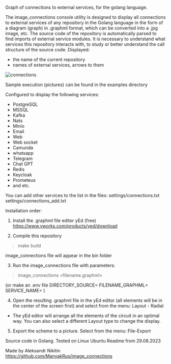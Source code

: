 Graph of connections to external services, for the golang language.

The image_connections console utility is designed to display all connections to external services of any repository in the Golang language
in the form of a diagram (graph) in .graphml format, which can be converted into a .jpg image, etc.
The source code of the repository is automatically parsed to find imports of external service modules.
It is necessary to understand what services this repository interacts with,
to study or better understand the call structure of the source code.
Displayed:
- the name of the current repository
- names of external services, arrows to them

![connections](https://github.com/ManyakRus/image_connections/assets/30662875/1126e873-ddf6-4b3a-ae48-6a8974f6c257)


Sample execution (pictures) can be found in the examples directory

Configured to display the following services:
- PostgreSQL
- MSSQL
- Kafka
- Nats
- Minio
- Email
- Web
- Web socket
- Camunda
- whatsapp
- Telegram
- Chat GPT
- Redis
- Keycloak
- Prometeus
- and etc.

You can add other services to the list in the files:
settings/connections.txt
settings/connections_add.txt

Installation order:
1. Install the .graphml file editor yEd (free)
https://www.yworks.com/products/yed/download

2. Compile this repository
>make build
>
image_connections file will appear in the bin folder

3. Run the image_connections file with parameters:
>image_connections <your repository main.go file directory> <filename.graphml> <your repository name>
>
(or make an .env file
DIRECTORY_SOURCE=
FILENAME_GRAPHML=
SERVICE_NAME=
)

4. Open the resulting .graphml file in the yEd editor
(all elements will be in the center of the screen first)
and select from the menu:
Layout - Radial
- The yEd editor will arrange all the elements of the circuit in an optimal way.
You can also select a different Layout type to change the display.

5. Export the scheme to a picture.
Select from the menu:
File-Export


Source code in Golang.
Tested on Linux Ubuntu
Readme from 29.08.2023

Made by Aleksandr Nikitin
https://github.com/ManyakRus/image_connections

